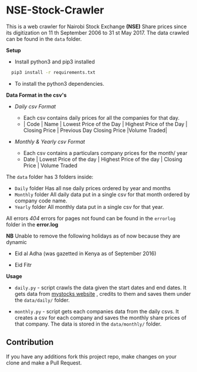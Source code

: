 
# NSE-Stock-Crawler

This is a web crawler for Nairobi Stock Exchange **(NSE)** Share prices since its digitization on 11 th September 2006 to 31 st May 2017.
The data crawled can be found in the `data` folder.

**Setup**

- Install python3 and pip3 installed
 ```sh
   pip3 install -r requirements.txt
  ``` 
  - To install the python3 dependencies.


**Data Format in the csv's**

* *Daily csv Format*
    * Each csv contains daily prices for all the companies for that day.
    * | Code | Name | Lowest Price of the Day | Highest Price of the Day | Closing Price | Previous Day Closing Price |Volume Traded|

* *Monthly & Yearly csv Format*
    * Each csv contains a particulars company prices for the month/ year
   * Date | Lowest Price of the day | Highest Price of the day | Closing Price | Volume Traded

The `data` folder has 3 folders inside:
* `Daily` folder
Has all nse daily prices ordered by year and months
* `Monthly` folder
All daily data put in a single csv for that month ordered by company code name.
* `Yearly` folder
All monthly data put in a single csv for that year.

All errors *404* errors for pages not found can be found in the `errorlog` folder in the **error.log**

**NB** Unable to remove the following holidays as of now because they are dynamic
 - Eid al Adha (was gazetted in Kenya as of September 2016)
 
 - Eid Fitr 
 
 
**Usage**

 - `daily.py` - script crawls the data given the start dates and end dates.
                It gets data from [mystocks website](https://live.mystocks.co.ke/) , credits to them and saves them under the
                `data/daily/` folder.
                
 - `monthly.py` - script gets each companies data from the daily csvs. It creates a csv for each company and saves the monthly
                  share prices of that company. The data is stored in the `data/monthly/` folder.


 
## Contribution 

If you have any additions fork this project repo, make changes on your clone and make a Pull Request. 